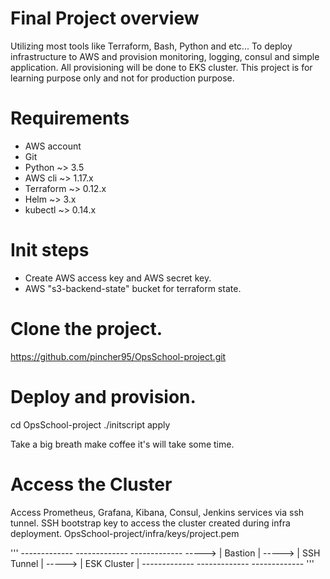 # Final Project overview
Utilizing most tools like Terraform, Bash, Python and etc...
To deploy infrastructure to AWS and provision monitoring, logging, consul and simple application.
All provisioning will be done to EKS cluster.
This project is for learning purpose only and not for production purpose.  


# Requirements
- AWS account
- Git
- Python ~> 3.5
- AWS cli ~> 1.17.x
- Terraform ~> 0.12.x
- Helm ~> 3.x
- kubectl ~> 0.14.x

# Init steps
- Create AWS access key and AWS secret key.
- AWS "s3-backend-state" bucket for terraform state.

# Clone the project.
https://github.com/pincher95/OpsSchool-project.git

# Deploy and provision.
cd OpsSchool-project
./initscript apply

Take a big breath make coffee it's will take some time.

# Access the Cluster
Access Prometheus, Grafana, Kibana, Consul, Jenkins services via ssh tunnel.
SSH bootstrap key to access the cluster created during infra deployment.
OpsSchool-project/infra/keys/project.pem

'''
        -------------          -------------          -------------
-----> |   Bastion   | -----> |  SSH Tunnel | -----> | ESK Cluster | 
        -------------          -------------          ------------- 
'''
